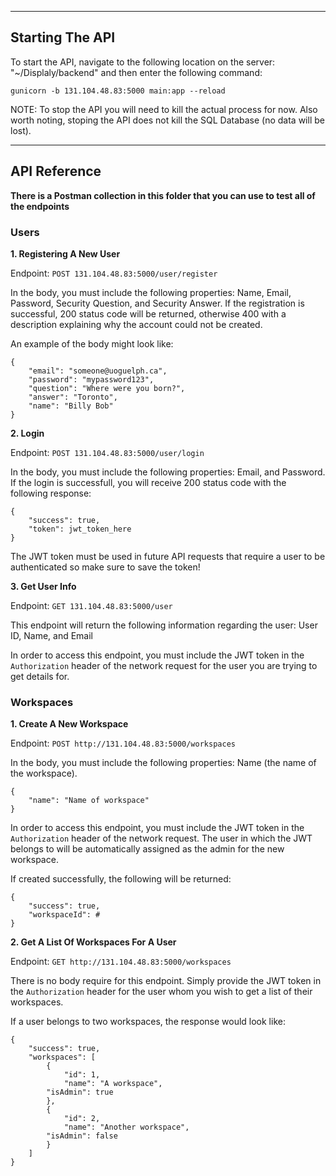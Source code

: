 -----------------
Starting The API
----------------

To start the API, navigate to the following location on the server: "~/Displaly/backend" and then enter the following command:

`gunicorn -b 131.104.48.83:5000 main:app --reload`

NOTE: To stop the API you will need to kill the actual process for now. Also worth noting, stoping the API does not kill the SQL Database (no data will be lost).

-------------
API Reference
-------------

**There is a Postman collection in this folder that you can use to test all of the endpoints**

### Users

**1. Registering A New User**

Endpoint: `POST 131.104.48.83:5000/user/register`

In the body, you must include the following properties: Name, Email, Password, Security Question, and Security Answer.
If the registration is successful, 200 status code will be returned, otherwise 400 with a description explaining why the account could not be created. 

An example of the body might look like:

```
{
	"email": "someone@uoguelph.ca",
	"password": "mypassword123",
	"question": "Where were you born?",
	"answer": "Toronto",
	"name": "Billy Bob"
}
```

**2. Login**

Endpoint: `POST 131.104.48.83:5000/user/login`

In the body, you must include the following properties: Email, and Password. If the login is successfull, you will receive 200 status code with the following response:

```
{
	"success": true,
	"token": jwt_token_here
}
```

The JWT token must be used in future API requests that require a user to be authenticated so make sure to save the token!

**3. Get User Info**

Endpoint: `GET 131.104.48.83:5000/user`

This endpoint will return the following information regarding the user: User ID, Name, and Email

In order to access this endpoint, you must include the JWT token in the `Authorization` header of the network request for the user you are trying to get details for.

### Workspaces

**1. Create A New Workspace**

Endpoint: `POST http://131.104.48.83:5000/workspaces`

In the body, you must include the following properties: Name (the name of the workspace).

```
{
	"name": "Name of workspace"
}
```

In order to access this endpoint, you must include the JWT token in the `Authorization` header of the network request. The user in which the JWT belongs to will be automatically assigned as the admin for the new workspace.

If created successfully, the following will be returned:

```
{
	"success": true,
	"workspaceId": #
}
```

**2. Get A List Of Workspaces For A User**

Endpoint: `GET http://131.104.48.83:5000/workspaces`

There is no body require for this endpoint. Simply provide the JWT token in the `Authorization` header for the user whom you wish to get a list of their workspaces.

If a user belongs to two workspaces, the response would look like:

```
{
    "success": true,
    "workspaces": [
        {
            "id": 1,
            "name": "A workspace",
	    "isAdmin": true
        },
        {
            "id": 2,
            "name": "Another workspace",
	    "isAdmin": false
        }
    ]
}
```
